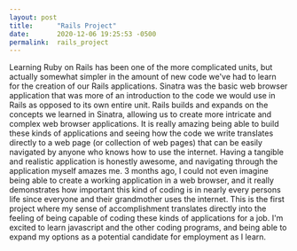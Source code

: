 ```yaml
---
layout: post
title:      "Rails Project"
date:       2020-12-06 19:25:53 -0500
permalink:  rails_project
---
```



Learning Ruby on Rails has been one of the more complicated units, but actually somewhat simpler in the amount of new code we've had to learn for the creation of our Rails applications.  Sinatra was the basic web browser application that was more of an introduction to the code we would use in Rails as opposed to its own entire unit.  Rails builds and expands on the concepts we learned in Sinatra, allowing us to create more intricate and complex web browser applications.  It is really amazing being able to build these kinds of applications and seeing how the code we write translates directly to a web page (or collection of web pages) that can be easily navigated by anyone who knows how to use the internet. Having a tangible and realistic application is honestly awesome, and navigating through the application myself amazes me.  3 months ago, I could not even imagine being able to create a working application in a web browser, and it really demonstrates how important this kind of coding is in nearly every persons life since everyone and their grandmother uses the internet.  This is the first project where my sense of accomplishment translates directly into the feeling of being capable of coding these kinds of applications for a job.  I'm excited to learn javascript and the other coding programs, and being able to expand my options as a potential candidate for employment as I learn.
